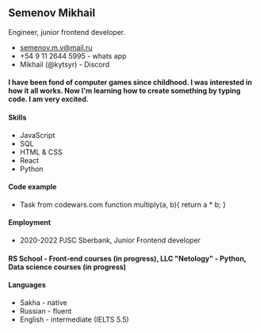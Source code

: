 ## Semenov **Mikhail**
Engineer, junior frontend developer. 
* [semenov.m.v@mail.ru](mail)  
* +54 9 11 2644 5995 - whats app
* Mikhail (@kytsyr) - Discord
#### I have been fond of computer games since childhood. I was interested in how it all works. Now I'm learning how to create something by typing code. I am very excited.
#### Skills 
* JavaScript
* SQL
* HTML & CSS
* React
* Python
#### Code example 
* Task from codewars.com
   function multiply(a, b){
   return a * b;
}
#### Employment
* 2020-2022 PJSC Sberbank, Junior Frontend developer 
#### RS School - Front-end courses (in progress), LLC "Netology" - Python, Data science courses (in progress)
#### Languages 
* Sakha - native
* Russian - fluent 
* English - intermediate (IELTS 5.5)